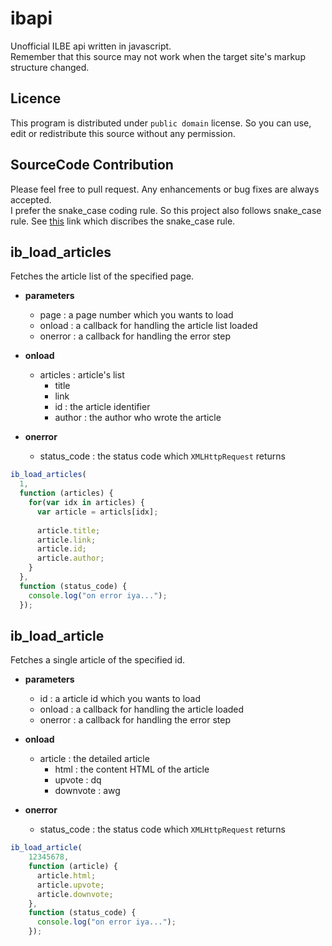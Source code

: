 ibapi
====
Unofficial ILBE api written in javascript.
<br>
Remember that this source may not work when the target site's markup structure changed.

Licence
----
This program is distributed under `public domain` license. So you can use, edit or redistribute this source without any permission.

SourceCode Contribution
----
Please feel free to pull request. Any enhancements or bug fixes are always accepted.<br>
I prefer the snake_case coding rule. So this project also follows snake_case rule. See [this](http://zetawiki.com/wiki/%EC%8A%A4%EB%84%A4%EC%9D%B4%ED%81%AC_%ED%91%9C%EA%B8%B0%EB%B2%95) link which discribes the snake_case rule.

ib_load_articles
----
Fetches the article list of the specified page.

* __parameters__
  * page : a page number which you wants to load
  * onload : a callback for handling the article list loaded
  * onerror : a callback for handling the error step

* __onload__
  * articles : article's list
    * title
    * link
    * id : the article identifier
    * author : the author who wrote the article
* __onerror__
  * status_code : the status code which `XMLHttpRequest` returns

```js
ib_load_articles(
  1,
  function (articles) {
    for(var idx in articles) {
      var article = articls[idx];
      
      article.title;
      article.link;
      article.id;
      article.author;
    }
  },
  function (status_code) {
    console.log("on error iya...");
  });
```

ib_load_article
----
Fetches a single article of the specified id.

* __parameters__
  * id : a article id which you wants to load
  * onload : a callback for handling the article loaded
  * onerror : a callback for handling the error step
  
* __onload__
  * article : the detailed article
    * html : the content HTML of the article
    * upvote : dq
    * downvote : awg
* __onerror__
  * status_code : the status code which `XMLHttpRequest` returns

```js
ib_load_article(
    12345678,
    function (article) {
      article.html;
      article.upvote;
      article.downvote;
    },
    function (status_code) {
      console.log("on error iya...");
    });
```
